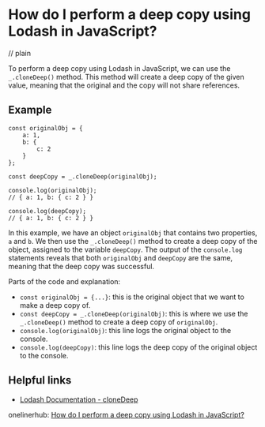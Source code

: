# How do I perform a deep copy using Lodash in JavaScript?
// plain

To perform a deep copy using Lodash in JavaScript, we can use the `_.cloneDeep()` method. This method will create a deep copy of the given value, meaning that the original and the copy will not share references.

## Example

```
const originalObj = {
    a: 1,
    b: {
        c: 2
    }
};

const deepCopy = _.cloneDeep(originalObj);

console.log(originalObj);
// { a: 1, b: { c: 2 } }

console.log(deepCopy);
// { a: 1, b: { c: 2 } }
```

In this example, we have an object `originalObj` that contains two properties, `a` and `b`. We then use the `_.cloneDeep()` method to create a deep copy of the object, assigned to the variable `deepCopy`. The output of the `console.log` statements reveals that both `originalObj` and `deepCopy` are the same, meaning that the deep copy was successful.

Parts of the code and explanation:
- `const originalObj = {...}`: this is the original object that we want to make a deep copy of.
- `const deepCopy = _.cloneDeep(originalObj)`: this is where we use the `_.cloneDeep()` method to create a deep copy of `originalObj`.
- `console.log(originalObj)`: this line logs the original object to the console.
- `console.log(deepCopy)`: this line logs the deep copy of the original object to the console.

## Helpful links
- [Lodash Documentation - cloneDeep](https://lodash.com/docs/4.17.15#cloneDeep)

onelinerhub: [How do I perform a deep copy using Lodash in JavaScript?](https://onelinerhub.com/javascript-lodash/how-do-i-perform-a-deep-copy-using-lodash-in-javascript)